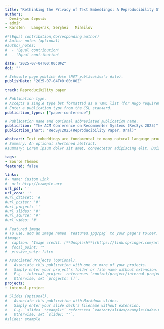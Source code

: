 ```yaml
---
title: "Rethinking the Privacy of Text Embeddings: A Reproducibility Study of “Text Embeddings Reveal (Almost) As Much As Text”"
authors:
- Dominykas	Seputis
- admin
- Karsten	Langerak, Serghei	Mihailov

#*(Equal contribution,Corresponding author)
# Author notes (optional)
#author_notes:
#  - 'Equal contribution'
#  - 'Equal contribution'

date: "2025-07-04T00:00:00Z"
doi: "" 

# Schedule page publish date (NOT publication's date).
publishDate: "2025-07-04T00:00:00Z"

track: Reproducibility paper

# Publication type.
# Accepts a single type but formatted as a YAML list (for Hugo requirements).
# Enter a publication type from the CSL standard.
publication_types: ["paper-conference"]

# Publication name and optional abbreviated publication name.
publication: "The ACM Conference on Recommender Systems (RecSys 2025)"
publication_short: "RecSys2025(Reproducibility Paper, Oral)"

abstract: Text embeddings are fundamental to many natural language processing~(NLP) tasks, extensively applied in domains such as recommendation systems and information retrieval~(IR). Traditionally, transmitting embeddings instead of raw text has been seen as privacy-preserving. However, recent methods such as Vec2Text challenge this assumption by demonstrating that controlled decoding can successfully reconstruct original texts from black-box embeddings. The unexpectedly strong results reported by Vec2Text motivated us to conduct further verification, particularly considering the typically non-intuitive and opaque structure of high-dimensional embedding spaces. In this work, we reproduce the Vec2Text framework and evaluate it from two perspectives, (1) validating the original claims, and (2) extending the study through targeted experiments. First, we successfully replicate the original key results in both in-domain and out-of-domain settings, with only minor discrepancies arising due to missing artifacts, such as model checkpoints and dataset splits. Furthermore, we extend the study by conducting a parameter sensitivity analysis, evaluating the feasibility of reconstructing sensitive inputs (e.g., passwords), and exploring embedding quantization as a lightweight privacy defense. Our results show that Vec2Text is effective under ideal conditions, capable of reconstructing even password-like sequences that lack clear semantics. However, we identify key limitations, including its sensitivity to input sequence length. We also find that Gaussian noise and quantization techniques can mitigate the privacy risks posed by Vec2Text, with quantization offering a simpler and more widely applicable solution. Our findings emphasize the need for caution in using text embeddings and highlight the importance of further research into robust defense mechanisms for NLP systems.
# Summary. An optional shortened abstract.
#summary: Lorem ipsum dolor sit amet, consectetur adipiscing elit. Duis posuere tellus ac convallis placerat. Proin tincidunt magna sed ex sollicitudin condimentum.

tags:
- Source Themes
featured: false

links:
#- name: Custom Link
#  url: http://example.org
url_pdf: ''
url_code: ''
#url_dataset: '#'
#url_poster: '#'
#url_project: ''
#url_slides: '#'
#url_source: '#'
#url_video: '#'

# Featured image
# To use, add an image named `featured.jpg/png` to your page's folder. 
#image:
#  caption: 'Image credit: [**Unsplash**](https://link.springer.com/article/10.1007/s10707-022-00466-1/figures/3)'
#  focal_point: ""
#  preview_only: false

# Associated Projects (optional).
#   Associate this publication with one or more of your projects.
#   Simply enter your project's folder or file name without extension.
#   E.g. `internal-project` references `content/project/internal-project/index.md`.
#   Otherwise, set `projects: []`.
projects:
- internal-project

# Slides (optional).
#   Associate this publication with Markdown slides.
#   Simply enter your slide deck's filename without extension.
#   E.g. `slides: "example"` references `content/slides/example/index.md`.
#   Otherwise, set `slides: ""`.
#slides: example
---
```

